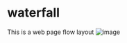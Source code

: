 # waterfall
This is a web page flow layout 
![image](https://github.com/ButBueatiful/dotvim/raw/master/screenshots/vim-screenshot.jpg)
